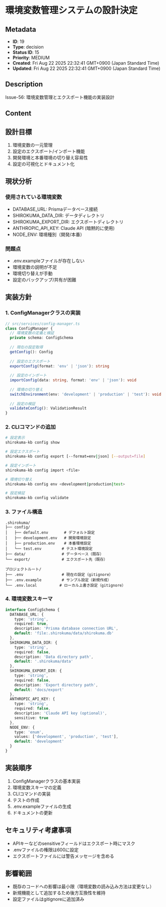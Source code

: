 # 環境変数管理システムの設計決定

## Metadata

- **ID**: 19
- **Type**: decision
- **Status ID**: 15
- **Priority**: MEDIUM
- **Created**: Fri Aug 22 2025 22:32:41 GMT+0900 (Japan Standard Time)
- **Updated**: Fri Aug 22 2025 22:32:41 GMT+0900 (Japan Standard Time)

## Description

Issue-56: 環境変数管理とエクスポート機能の実装設計

## Content

## 設計目標
1. 環境変数の一元管理
2. 設定のエクスポート/インポート機能
3. 開発環境と本番環境の切り替え容易性
4. 設定の可視化とドキュメント化

## 現状分析
### 使用されている環境変数
- DATABASE_URL: Prismaデータベース接続
- SHIROKUMA_DATA_DIR: データディレクトリ
- SHIROKUMA_EXPORT_DIR: エクスポートディレクトリ
- ANTHROPIC_API_KEY: Claude API (暗黙的に使用)
- NODE_ENV: 環境種別（開発/本番）

### 問題点
- .env.exampleファイルが存在しない
- 環境変数の説明が不足
- 環境切り替えが手動
- 設定のバックアップ/共有が困難

## 実装方針

### 1. ConfigManagerクラスの実装
```typescript
// src/services/config-manager.ts
class ConfigManager {
  // 環境変数の定義と検証
  private schema: ConfigSchema
  
  // 現在の設定取得
  getConfig(): Config
  
  // 設定のエクスポート
  exportConfig(format: 'env' | 'json'): string
  
  // 設定のインポート
  importConfig(data: string, format: 'env' | 'json'): void
  
  // 環境の切り替え
  switchEnvironment(env: 'development' | 'production' | 'test'): void
  
  // 設定の検証
  validateConfig(): ValidationResult
}
```

### 2. CLIコマンドの追加
```bash
# 設定表示
shirokuma-kb config show

# 設定エクスポート
shirokuma-kb config export [--format=env|json] [--output=file]

# 設定インポート
shirokuma-kb config import <file>

# 環境切り替え
shirokuma-kb config env <development|production|test>

# 設定検証
shirokuma-kb config validate
```

### 3. ファイル構造
```
.shirokuma/
├── config/
│   ├── default.env       # デフォルト設定
│   ├── development.env   # 開発環境設定
│   ├── production.env    # 本番環境設定
│   └── test.env         # テスト環境設定
├── data/                # データベース（既存）
└── export/              # エクスポート先（既存）

プロジェクトルート/
├── .env                 # 現在の設定（gitignore）
├── .env.example         # サンプル設定（新規作成）
└── .env.local          # ローカル上書き設定（gitignore）
```

### 4. 環境変数スキーマ
```typescript
interface ConfigSchema {
  DATABASE_URL: {
    type: 'string',
    required: true,
    description: 'Prisma database connection URL',
    default: 'file:.shirokuma/data/shirokuma.db'
  },
  SHIROKUMA_DATA_DIR: {
    type: 'string',
    required: false,
    description: 'Data directory path',
    default: '.shirokuma/data'
  },
  SHIROKUMA_EXPORT_DIR: {
    type: 'string',
    required: false,
    description: 'Export directory path',
    default: 'docs/export'
  },
  ANTHROPIC_API_KEY: {
    type: 'string',
    required: false,
    description: 'Claude API key (optional)',
    sensitive: true
  },
  NODE_ENV: {
    type: 'enum',
    values: ['development', 'production', 'test'],
    default: 'development'
  }
}
```

## 実装順序
1. ConfigManagerクラスの基本実装
2. 環境変数スキーマの定義
3. CLIコマンドの実装
4. テストの作成
5. .env.exampleファイルの生成
6. ドキュメントの更新

## セキュリティ考慮事項
- APIキーなどのsensitiveフィールドはエクスポート時にマスク
- .envファイルの権限は600に設定
- エクスポートファイルには警告メッセージを含める

## 影響範囲
- 既存のコードへの影響は最小限（環境変数の読み込み方法は変更なし）
- 新規機能として追加するため後方互換性を維持
- 設定ファイルはgitignoreに追加済み

